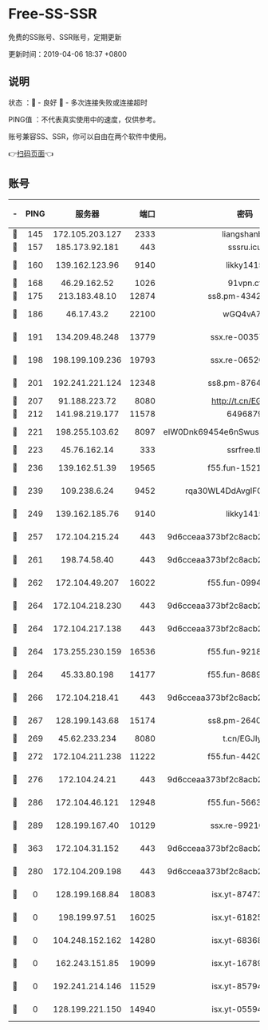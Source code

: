 # Free-SS-SSR

免费的SS账号、SSR账号，定期更新

更新时间：2019-04-06 18:37 +0800

## 说明

状态     ：🙂 - 良好 🙁 - 多次连接失败或连接超时

PING值   ：不代表真实使用中的速度，仅供参考。

账号兼容SS、SSR，你可以自由在两个软件中使用。

👉[扫码页面](https://liesauer.github.io/Free-SS-SSR/)👈

## 账号

|-|PING|服务器|端口|密码|加密方式|区域|
|:----:|:----:|:-----:|-----:|:----:|:----:|:----:|
|🙂|145|172.105.203.127|2333|liangshanbo|chacha20|JP|
|🙂|157|185.173.92.181|443|sssru.icu|rc4-md5|RU|
|🙂|160|139.162.123.96|9140|likky1415|aes-256-cfb|JP|
|🙂|168|46.29.162.52|1026|91vpn.cf|rc4-md5|RU|
|🙂|175|213.183.48.10|12874|ss8.pm-43426008|rc4-md5|RU|
|🙂|186|46.17.43.2|22100|wGQ4vA7D|aes-256-gcm|RU|
|🙂|191|134.209.48.248|13779|ssx.re-00357736|aes-256-cfb|US|
|🙂|198|198.199.109.236|19793|ssx.re-06520908|aes-256-cfb|US|
|🙂|201|192.241.221.124|12348|ss8.pm-87649269|aes-256-cfb|US|
|🙂|207|91.188.223.72|8080|http://t.cn/EGJIyrl|rc4-md5|RU|
|🙂|212|141.98.219.177|11578|6496879|chacha20|US|
|🙂|221|198.255.103.62|8097|eIW0Dnk69454e6nSwuspv9DmS201tQ0D|aes-256-cfb|US|
|🙂|223|45.76.162.14|333|ssrfree.tk|rc4|SG|
|🙂|236|139.162.51.39|19565|f55.fun-15213157|aes-256-cfb|SG|
|🙂|239|109.238.6.24|9452|rqa30WL4DdAvgIFG6Fs3znzTa|aes-256-cfb|FR|
|🙂|249|139.162.185.76|9140|likky1415|aes-256-cfb|DE|
|🙂|257|172.104.215.24|443|9d6cceaa373bf2c8acb22e60b6a58be6|aes-256-cfb|US|
|🙂|261|198.74.58.40|443|9d6cceaa373bf2c8acb22e60b6a58be6|aes-256-cfb|US|
|🙂|262|172.104.49.207|16022|f55.fun-09944277|aes-256-cfb|SG|
|🙂|264|172.104.218.230|443|9d6cceaa373bf2c8acb22e60b6a58be6|aes-256-cfb|US|
|🙂|264|172.104.217.138|443|9d6cceaa373bf2c8acb22e60b6a58be6|aes-256-cfb|US|
|🙂|264|173.255.230.159|16536|f55.fun-92182814|aes-256-cfb|US|
|🙂|264|45.33.80.198|14177|f55.fun-86891578|aes-256-cfb|US|
|🙂|266|172.104.218.41|443|9d6cceaa373bf2c8acb22e60b6a58be6|aes-256-cfb|US|
|🙂|267|128.199.143.68|15174|ss8.pm-26403266|aes-256-cfb|SG|
|🙂|269|45.62.233.234|8080|t.cn/EGJIyrl|rc4-md5|CA|
|🙂|272|172.104.211.238|11222|f55.fun-44203317|aes-256-cfb|US|
|🙂|276|172.104.24.21|443|9d6cceaa373bf2c8acb22e60b6a58be6|aes-256-cfb|US|
|🙂|286|172.104.46.121|12948|f55.fun-56631452|aes-256-cfb|SG|
|🙂|289|128.199.167.40|10129|ssx.re-99210483|aes-256-cfb|SG|
|🙂|363|172.104.31.152|443|9d6cceaa373bf2c8acb22e60b6a58be6|aes-256-cfb|US|
|🙂|280|172.104.209.198|443|9d6cceaa373bf2c8acb22e60b6a58be6|aes-256-cfb|US|
|🙁|0|128.199.168.84|18083|isx.yt-87473888|aes-256-cfb|SG|
|🙁|0|198.199.97.51|16025|isx.yt-61825753|aes-256-cfb|US|
|🙁|0|104.248.152.162|14280|isx.yt-68368719|aes-256-cfb|SG|
|🙁|0|162.243.151.85|19099|isx.yt-16789581|aes-256-cfb|US|
|🙁|0|192.241.214.146|11529|isx.yt-85794226|aes-256-cfb|US|
|🙁|0|128.199.221.150|14940|isx.yt-05594016|aes-256-cfb|SG|
